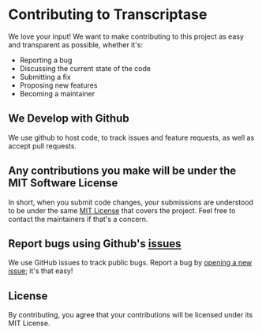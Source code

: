 # Contributing to Transcriptase

We love your input! We want to make contributing to this project as easy and transparent as possible, whether it's:

- Reporting a bug
- Discussing the current state of the code
- Submitting a fix
- Proposing new features
- Becoming a maintainer

## We Develop with Github

We use github to host code, to track issues and feature requests, as well as accept pull requests.

## Any contributions you make will be under the MIT Software License

In short, when you submit code changes, your submissions are understood to be under the same [MIT License](http://choosealicense.com/licenses/mit/) that covers the project. Feel
free to contact the maintainers if that's a concern.

## Report bugs using Github's [issues](https://github.com/code-flu/ipl-insights/issues)

We use GitHub issues to track public bugs. Report a bug by [opening a new issue](https://github.com/code-flu/ipl-insights/issues/new); it's that easy!

## License

By contributing, you agree that your contributions will be licensed under its MIT License.